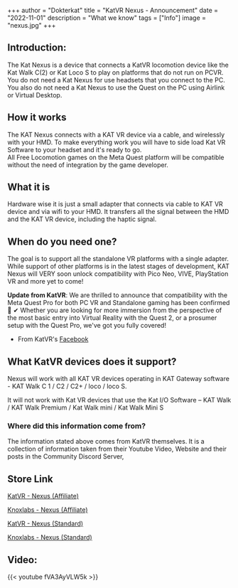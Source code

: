 +++
author = "Dokterkat"
title = "KatVR Nexus - Announcement"
date = "2022-11-01"
description = "What we know"
tags = ["Info"]
image = "nexus.jpg"
+++

## Introduction:
The Kat Nexus is a device that connects a KatVR locomotion device like the Kat Walk C(2) or Kat Loco S to play on platforms that do not run on PCVR. You do not need a Kat Nexus for use headsets that you connect to the PC. You also do not need a Kat Nexus to use the Quest on the PC using Airlink or Virtual Desktop. <br>

## How it works
The KAT Nexus connects with a KAT VR device via a cable, and wirelessly with your HMD. To make everything work you will have to side load Kat VR Software to your headset and it's ready to go. <br>
All Free Locomotion games on the Meta Quest platform will be compatible without the need of integration by the game developer. <br>

## What it is
Hardware wise it is just a small adapter that connects via cable to KAT VR device and via wifi to your HMD. It transfers all the signal between the HMD and the KAT VR device, including the haptic signal. <br>

## When do you need one?
The goal is to support all the standalone VR platforms with a single adapter. While support of other platforms is in the latest stages of development, KAT Nexus will VERY soon unlock compatibility with Pico Neo, VIVE, PlayStation VR and more yet to come! <br>

**Update from KatVR**: We are thrilled to announce that compatibility with the Meta Quest Pro for both PC VR and Standalone gaming has been confirmed🥳
✔ Whether you are looking for more immersion from the perspective of the most basic entry into Virtual Reality with the Quest 2, or a prosumer setup with the Quest Pro, we've got you fully covered!

- From KatVR's [Facebook](https://www.facebook.com/KATVR.Technology)

## What KatVR devices does it support?
Nexus will work with all KAT VR devices operating in KAT Gateway software - KAT Walk C 1 / C2 / C2+ / loco / loco S. <br>

It will not work with Kat VR devices that use the Kat I/O Software – KAT Walk / KAT Walk Premium / Kat Walk mini / Kat Walk Mini S <br>

### Where did this information come from?
The information stated above comes from KatVR themselves. It is a collection of information taken from their Youtube Video, Website and their posts in the Community Discord Server,

## Store Link
[KatVR - Nexus (Affiliate)](https://sovrn.co/1i90cxz)

[Knoxlabs - Nexus (Affiliate)](https://sovrn.co/lo33ik3)

[KatVR - Nexus (Standard)](https://www.kat-vr.com/products/kat-nexus)

[Knoxlabs - Nexus (Standard)](https://www.knoxlabs.com/products/kat-nexus)
## Video:
{{< youtube fVA3AyVLW5k >}}
